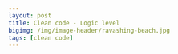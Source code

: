 ```yaml
---
layout: post
title: Clean code - Logic level
bigimg: /img/image-header/ravashing-beach.jpg
tags: [clean code]
---
```



